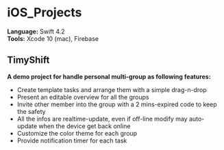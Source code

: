 # iOS_Projects

**Language:** Swift 4.2  
**Tools:** Xcode 10 (mac), Firebase  

## TimyShift  
**A demo project for handle personal multi-group  as following features:**  
* Create template tasks and arrange them with a simple drag-n-drop  
* Present an editable overview for all the groups
* Invite other member into the group with a 2 mins-expired code to keep the safety
* All the infos are realtime-update, even if off-line modify may auto-update when the device get back online  
* Customize the color theme for each group
* Provide notification timer for each task
